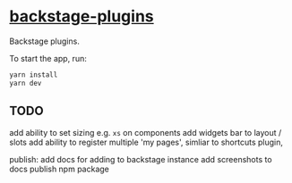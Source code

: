 # [backstage-plugins](https://backstage.io)

Backstage plugins.

To start the app, run:

```sh
yarn install
yarn dev
```

## TODO

add ability to set sizing e.g. `xs` on components
add widgets bar to layout / slots
add ability to register multiple 'my pages', simliar to shortcuts plugin,

publish:
add docs for adding to backstage instance
add screenshots to docs
publish npm package
